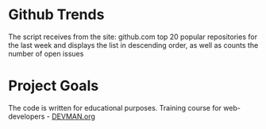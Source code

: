# Github Trends

The script receives from the site: github.com top 20 popular repositories for the last week and displays the list in descending order, as well as counts the number of open issues

# Project Goals

The code is written for educational purposes. Training course for web-developers - [DEVMAN.org](https://devman.org)

